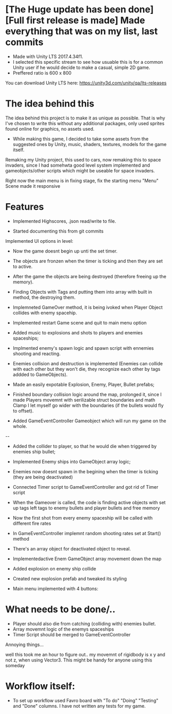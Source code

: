 # [The Huge update has been done] [Full first release is made] Made everything that was on my list, last commits

 * Made with Unity LTS 2017.4.34f1.
 * I selected this specific stream to see how usuable this is for a common Unity user if he would decide to make a casual, simple 2D game.
 * Preffered ratio is 600 x 800
 
 
 You can download Unity LTS here: https://unity3d.com/unity/qa/lts-releases
 
 # The idea behind this
 
 The idea behind this project is to make it as unique as possible. That is why I've chosen to write this without any additional packages, only used sprites found online for graphics, no assets used.
 
- While making this game, I decided to take some assets from the suggested ones by Unity, music, shaders, textures, models for the game itself.

Remaking my Unity project, this used to cars, now remaking this to space invaders, since I had somehwta good level system implemented and gameobjects/other scripts which might be useable for space invaders.


Right now the main menu is in fixing stage, fix the starting menu "Menu" Scene made it responsive


# Features

- Implemented Highscores, .json read/write to file.

- Started documenting this from git commits

Implemented UI options in level:
- Now the game doesnt begin up unti the set timer.
- The objects are fronzen when the timer is ticking and then they are set to active.
- After the game the objects are being destroyed (therefore freeing up the memory).
- Finding Objects with Tags and putting them into array with built in method, the destroying them.
- Implemneted GameOver method, it is being ivoked when Player Object collides with enemy spacehip.
- Implemented restart Game scene and quit to main menu option

- Added music to explosions and shots to players and enemies spaceships;
- Implmented enemy's spawn logic and spawn script with ennemies shooting and reacting.
- Enemies collision and destruction is implemented (Enemies can collide with each other but they won't die, they recognize each other by tags addded to GameObjects).
- Made an easily expotable Explosion, Enemy, Player, Bullet prefabs;
- Finished boundary collision logic around the map, prolonged it, since I made Players movemnt with serilizable struct boundaries and math Clamp I let myself go wider with the boundaries (if the bullets would fly to offset).
- Added GameEventController Gameobject which will run my game on the whole.

--

- Added the collider to player, so that he would die when triggered by enemies ship bullet;
- Implemented Enemy ships into GameObject array logic;
- Enemies now doesnt spawn in the begining when the timer is ticking (they are being deactivated)
- Connected Timer script to GameEventController and got rid of Timer script
- When the Gameover is called, the code is finding active objects with set up tags left tags to enemy bullets and player bullets and free memory
- Now the first shot from every enemy spaceship will be called with different fire rates
- In GameEventController implemnt random shooting rates set at Start() method
- There's an array object for deactivated object to reveal.
- Implementedactive Enem GameObject array movement down the map
- Added explosion on enemy ship collide
- Created new explosion prefab and tweaked its styling




- Main menu implemented with 4 buttons:



# What needs to be done/..
- Player should also die from catching (colliding with) enemies bullet.
- Array movemnt logic of the enemys spaceships
- Timer Script should be merged to GameEventController


Annoying things... 

well this took me an hour to figure out.. my movemnt of rigidbody is x y and not z, when using Vector3. This might be handy for anyone using this someday


# Workflow itself:

- To set up workflow used Favro board with "To do" "Doing" "Testing" and "Done" columns. I have not written any tests for my game.
